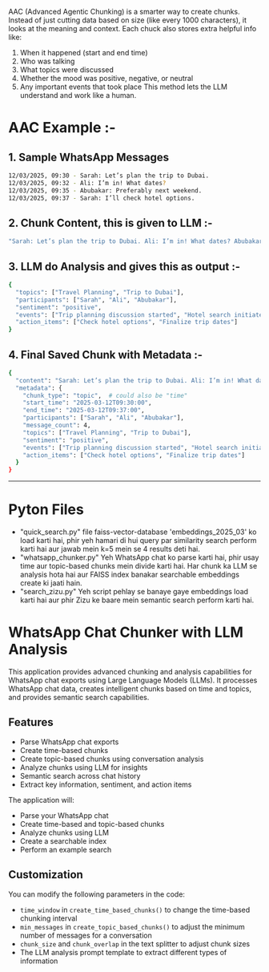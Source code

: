 AAC (Advanced Agentic Chunking) is a smarter way to create chunks. Instead of just cutting data based on size (like every 1000 characters), it looks at the meaning and context.
Each chuck also stores extra helpful info like:
1. When it happened (start and end time)
2. Who was talking
3. What topics were discussed
4. Whether the mood was positive, negative, or neutral
5. Any important events that took place
This method lets the LLM understand and work like a human.

# AAC Example :-
## 1. Sample WhatsApp Messages
```bash
12/03/2025, 09:30 - Sarah: Let’s plan the trip to Dubai.
12/03/2025, 09:32 - Ali: I’m in! What dates?
12/03/2025, 09:35 - Abubakar: Preferably next weekend.
12/03/2025, 09:37 - Sarah: I’ll check hotel options.
```

## 2. Chunk Content, this is given to LLM :-
```bash
"Sarah: Let’s plan the trip to Dubai. Ali: I’m in! What dates? Abubakar: Preferably next weekend. Sarah: I’ll check hotel options."
```

## 3. LLM do Analysis and gives this as output :-
```bash
{
  "topics": ["Travel Planning", "Trip to Dubai"],
  "participants": ["Sarah", "Ali", "Abubakar"],
  "sentiment": "positive",
  "events": ["Trip planning discussion started", "Hotel search initiated"],
  "action_items": ["Check hotel options", "Finalize trip dates"]
}
```
## 4. Final Saved Chunk with Metadata :-
```bash
{
  "content": "Sarah: Let’s plan the trip to Dubai. Ali: I’m in! What dates? Abubakar: Preferably next weekend. Sarah: I’ll check hotel options.",
  "metadata": {
    "chunk_type": "topic",  # could also be "time"
    "start_time": "2025-03-12T09:30:00",
    "end_time": "2025-03-12T09:37:00",
    "participants": ["Sarah", "Ali", "Abubakar"],
    "message_count": 4,
    "topics": ["Travel Planning", "Trip to Dubai"],
    "sentiment": "positive",
    "events": ["Trip planning discussion started", "Hotel search initiated"],
    "action_items": ["Check hotel options", "Finalize trip dates"]
  }
}
```


---

# Pyton Files 
 - "quick_search.py" file faiss-vector-database 'embeddings_2025_03' ko load karti hai, phir yeh hamari di hui query par similarity search perform karti hai aur jawab mein k=5 mein se 4 results deti hai.
 - "whatsapp_chunker.py" Yeh WhatsApp chat ko parse karti hai, phir usay time aur topic-based chunks mein divide karti hai. Har chunk ka LLM se analysis hota hai aur FAISS index banakar searchable embeddings create ki jaati hain.
 - "search_zizu.py" Yeh script pehlay se banaye gaye embeddings load karti hai aur phir Zizu ke baare mein semantic search perform karti hai.


# WhatsApp Chat Chunker with LLM Analysis

This application provides advanced chunking and analysis capabilities for WhatsApp chat exports using Large Language Models (LLMs). It processes WhatsApp chat data, creates intelligent chunks based on time and topics, and provides semantic search capabilities.

## Features

- Parse WhatsApp chat exports
- Create time-based chunks
- Create topic-based chunks using conversation analysis
- Analyze chunks using LLM for insights
- Semantic search across chat history
- Extract key information, sentiment, and action items



The application will:
- Parse your WhatsApp chat
- Create time-based and topic-based chunks
- Analyze chunks using LLM
- Create a searchable index
- Perform an example search

## Customization

You can modify the following parameters in the code:
- `time_window` in `create_time_based_chunks()` to change the time-based chunking interval
- `min_messages` in `create_topic_based_chunks()` to adjust the minimum number of messages for a conversation
- `chunk_size` and `chunk_overlap` in the text splitter to adjust chunk sizes
- The LLM analysis prompt template to extract different types of information

